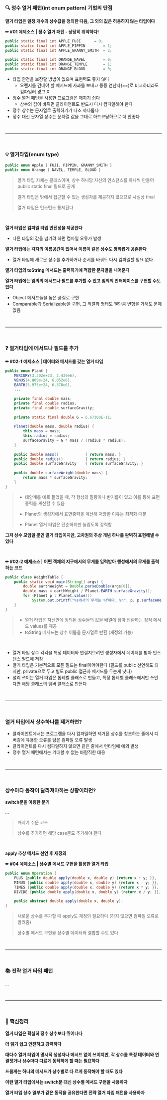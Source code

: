 ### 🔍 정수 열거 패턴(int enum pattern) 기법의 단점

**열거 타입은 일정 개수의 상수값을 정의한 다음, 그 외의 값은 허용하지 않는 타입이다**

**✏ #01 예제소스 | 정수 열거 패턴 - 상당히 취약하다!**

 ```java
public static final int APPLE_FUJI		= 0;
public static final int APPLE_PIPPIN		= 1;
public static final int APPLE_GRANNY_SMITH 	= 2;

public static final int ORANGE_NAVEL		= 0;
public static final int ORANGE_TEMPLE		= 1;
public static final int ORANGE_BLOOD		= 0;
 ```

- 타입 안전을 보장할 방법이 없으며 표현력도 좋지 않다
  - 오렌지를 건네야 할 메서드에 사과를 보내고 동등 연산자(==)로 비교하더라도 컴파일러 경고 X
- 정수 열거 패턴을 사용한 프로그램은 깨지기 쉽다
  - 상수의 값이 바뀌면 클라이언트도 반드시 다시 컴파일해야 한다
- 정수 상수는 문자열로 출력하기가 다소 까다롭다
- 정수 대신 문자열 상수는 문자열 값을 그대로 하드코딩하므로 더 안좋다

<br>

---

<br>

### 💡 열거타입(enum type)

```java
public enum Apple { FUJI, PIPPIN, GRANNY_SMITH }
public enum Orange { NAVEL, TEMPLE, BLOOD }
```

>열거 타입 자체는 클래스이며, 상수 하나당 자신의 인스턴스를 하나씩 만들어 public static final 필드로 공개
>
>열거 타입은 밖에서 접근할 수 있는 생성자를 제공하지 않으므로 사실상 final
>
>열거 타입은 인스턴스 통제된다

<br>

**열거 타입은 컴파일 타입 안전성을 제공한다**

- 다른 타입의 값을 넘기려 하면 컴파일 오류가 발생

**열거 타입에는 각자의 이름공간이 있어서 이름이 같은 상수도 평화롭게 공존한다**

- 열거 타입에 새로운 상수를 추가하거나 순서를 바꿔도 다시 컴파일할 필요 없다

**열거 타입의 toString 메서드는 출력하기에 적합한 문자열을 내어준다**

**열거 타입에는 임의의 메서드나 필드를 추가할 수 있고 임의의 인터페이스를 구현할 수도 있다**

- Object 메서드들을 높은 품질로 구현
- Comparable과 Serializable을 구현, 그 직렬화 형태도 웬만큼 변형을 가해도 문제 없음

<br>

---

<br>

### ❓ 열거타입에 메서드나 필드를 추가

**✏ #02-1 예제소스 | 데이터와 메서드를 갖는 열거 타입**

```java
public enum Plant {
    MERCURY(3.302e+23, 2.439e6),
    VENUS(4.869e+24, 6.052e6),
    EARTH(5.975e+24, 6.378e6),
    ...
    
    private final double mass;
    private final double radius;
    private final double surfaceGravity;
    
    private static final double G = 6.67300E-11;
    
    Planet(double mass, double radius) {
        this.mass = mass;
        this.radius = radius;
        surfaceGravity = G * mass / (radius * radius);
    }
    
    public double mass()			{ return mass; }
    public double radius()			{ return radius; }
    public double surfaceGravity	{ return surfaceGravity; }
    
    public double surfaceWeight(double mass) {
        return mass * surfaceGravity;
    }
}
```

>- 태양계를 예로 들었을 때, 각 행성의 질량이나 반지름이 있고 이를 통해 표면중력을 계산할 수 있음
>- Planet의 생성자에서 표면중력을 계산해 저장한 이유는 최적화 때문
>
>- Planet 열거 타입은 단순하지만 놀랍도록 강력함

**그저 상수 모임일 뿐인 열거 타입이지만, 고차원의 추상 개념 하나를 완벽히 표현해낼 수 있다**

<br>

**✏ #02-2 예제소스 | 어떤 객체의 지구에서의 무게를 입력받아 행성에서의 무게를 출력하는 코드**

```java
public class WeightTable {
    public static void main(String[] args) {
        double earthWeight = Double.parseDouble(args[0]);
        double mass = earthWeight / Planet.EARTH.surfaceGravity();
        for (Planet p : Planet.value())
            System.out.printf("%s에서의 무게는 %f이다. %n", p, p.surfaceWeight(mass));
    }
}
```

>- 열거 타입은 자신안에 정의된 상수들의 값을 배열에 담아 반환하는 정적 메서드 values를 제공
>- toString 메서드는 상수 이름을 문자열로 반환 (재정의 가능)

<br>

- 열거 타입 상수 각각을 특정 데이터와 연결지으려면 생성자에서 데이터를 받아 인스턴스 필드에 저장
- 열거 타입은 기본적으로 모든 필드는 final이어야한다
  (필드를 public 선언해도 되지만, private으로 두고 별도 public 접근자 메서드를 두는게 낫다)
- 널리 쓰이는 열거 타입은 톱레벨 클래스로 만들고, 특정 톱레벨 클래스에서만 쓰인다면 해당 클래스의 멤버 클래스로 만든다

<br>

---

<br>

### 열거 타입에서 상수하나를 제거하면?

- 클라이언트에서는 프로그램을 다시 컴파일하면 제거된 상수를 참조하는 줄에서 디버깅에 유용한 오류를 담은 컴파일 오류 발생
- 클라이언트를 다시 컴파일하지 않으면 같은 줄에서 런타임에 예외 발생
- 정수 열거 패턴에서는 기대할 수 없는 바람직한 대응

<br>

---

<br>

### 상수마다 동작이 달라져야하는 상황이라면?

**switch문을 이용한 분기**

...

>깨지기 쉬운 코드
>
>상수를 추가하면 해당 case문도 추가해야 한다

<br>

**apply 추상 메서드 선언 후 재정의**

**✏ #04 예제소스 | 상수별 메서드 구현을 활용한 열거 타입**

```java
public enum Operation {
    PLUS {public double apply(double x, double y) {return x + y; }},
    MINUS {public double apply(double x, double y) {return x - y; }},
    TIMES {public double apply(double x, double y) {return x * y; }},
    DIVIDE {public double apply(double x, double y) {return x / y; }},
    
    public abstract double apply(double x, double y);
}
```

>새로운 상수를 추가할 때 apply도 재정의 필요하다 (하지 않으면 컴파일 오류로 알려줌)
>
>상수별 메서드 구현을 상수별 데이터와 결합할 수도 있다

<br>

---

<br>

### 📚 전략 열거 타입 패턴

...

<br>

---

<br>

### 📌 핵심정리

**열거 타입은 확실히 정수 상수보다 뛰어나다**

**더 읽기 쉽고 안전하고 강력하다**

**대다수 열거 타입이 명시적 생성자나 메서드 없이 쓰이지만, 각 상수를 특정 데이터와 연결짓거나 상수마다 다르게 동작하게 할 때는 필요하다**

**드물게는 하나의 메서드가 상수별로 다 르게 동작해야 할 때도 있다**

**이런 열거 타입에서는 switch문 대신 상수별 메서드 구현을 사용하자**

**열거 타입 상수 일부가 같은 동작을 공유한다면 전략 열거 타입 패턴을 사용하자**

